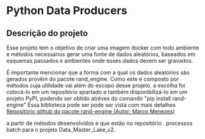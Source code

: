 # Python Data Producers


## Descrição do projeto

Esse projeto tem o objetivo de criar uma imagem docker com todo ambiente e métodos necessários gerar uma fonte de dados aleatórios, baseados em esquemas passados e ambientes onde esses dados devem ser gravados. 

É importante mencionar que a forma com a qual os dados aleatórios são gerados provêm do pacote rand_engine. Como este é composto por métodos cuja utilidade vai além do escopo desse projeto, a escolha foi colocá-lo em um repositório apartado e também disponibilizá-lo em um projeto PyPI, podendo ser obtido atréves do comando "pip install rand-engine"
Essa biblioteca pode ser pode ser vista com mais detalhes 
[Repositório github do pacote rand-engine (Autor: Marco Menezes)](https://github.com/marcoaureliomenezes/rand_engine)


 a partir de métodos desenvolvidos e que estão no repositório . processos batch para o projeto Data_Master_Lake_v2. 